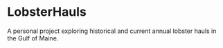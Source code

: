 # LobsterHauls
A personal project exploring historical and current annual lobster hauls in the Gulf of Maine. 
